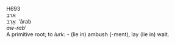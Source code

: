 <body>
  <p>H693<br>  ארב  <br> אָרַב  ‎  ‘ârab  <br><i>aw-rab‘ </i><br>A primitive root; to <i>lurk: - </i>(lie in) ambush (-ment), lay (lie in) wait.<br></p>
 </body>